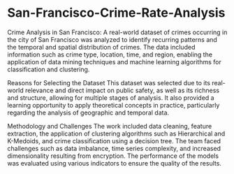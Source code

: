 # San-Francisco-Crime-Rate-Analysis

Crime Analysis in San Francisco: A real-world dataset of crimes occurring in the city of San Francisco was analyzed to identify recurring patterns and the temporal and spatial distribution of crimes. The data included information such as crime type, location, time, and region, enabling the application of data mining techniques and machine learning algorithms for classification and clustering.

Reasons for Selecting the Dataset
This dataset was selected due to its real-world relevance and direct impact on public safety, as well as its richness and structure, allowing for multiple stages of analysis. It also provided a learning opportunity to apply theoretical concepts in practice, particularly regarding the analysis of geographic and temporal data.

Methodology and Challenges
The work included data cleaning, feature extraction, the application of clustering algorithms such as Hierarchical and K-Medoids, and crime classification using a decision tree. The team faced challenges such as data imbalance, time series complexity, and increased dimensionality resulting from encryption. The performance of the models was evaluated using various indicators to ensure the quality of the results.  
